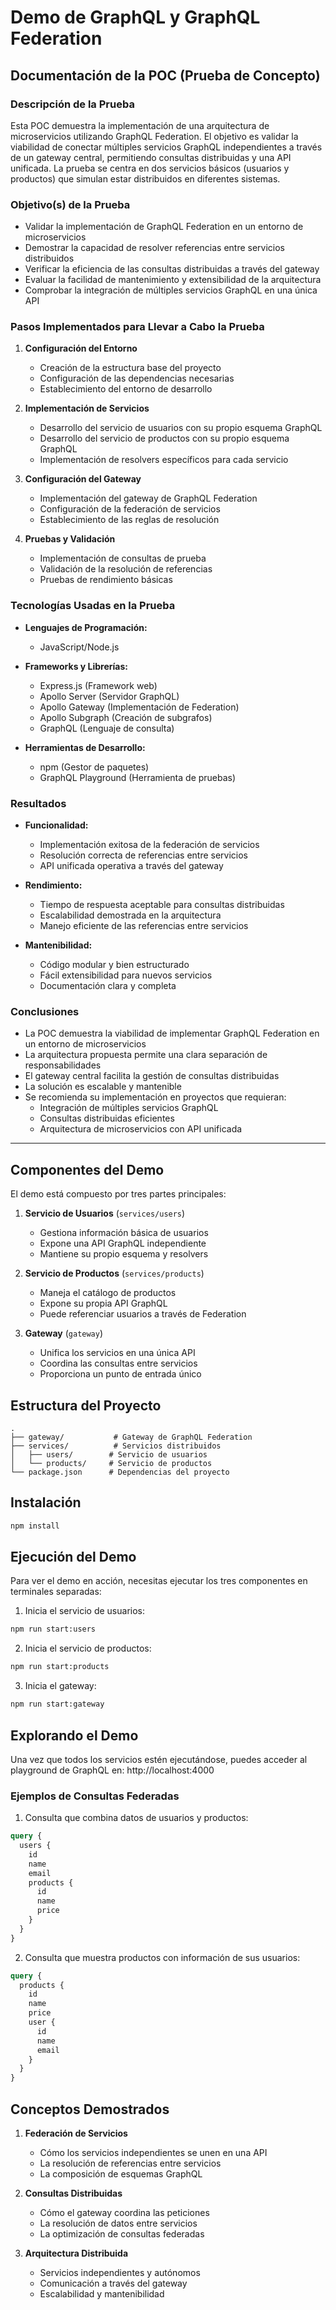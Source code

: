 # Demo de GraphQL y GraphQL Federation

## Documentación de la POC (Prueba de Concepto)

### Descripción de la Prueba
Esta POC demuestra la implementación de una arquitectura de microservicios utilizando GraphQL Federation. El objetivo es validar la viabilidad de conectar múltiples servicios GraphQL independientes a través de un gateway central, permitiendo consultas distribuidas y una API unificada. La prueba se centra en dos servicios básicos (usuarios y productos) que simulan estar distribuidos en diferentes sistemas.

### Objetivo(s) de la Prueba
- Validar la implementación de GraphQL Federation en un entorno de microservicios
- Demostrar la capacidad de resolver referencias entre servicios distribuidos
- Verificar la eficiencia de las consultas distribuidas a través del gateway
- Evaluar la facilidad de mantenimiento y extensibilidad de la arquitectura
- Comprobar la integración de múltiples servicios GraphQL en una única API

### Pasos Implementados para Llevar a Cabo la Prueba
1. **Configuración del Entorno**
   - Creación de la estructura base del proyecto
   - Configuración de las dependencias necesarias
   - Establecimiento del entorno de desarrollo

2. **Implementación de Servicios**
   - Desarrollo del servicio de usuarios con su propio esquema GraphQL
   - Desarrollo del servicio de productos con su propio esquema GraphQL
   - Implementación de resolvers específicos para cada servicio

3. **Configuración del Gateway**
   - Implementación del gateway de GraphQL Federation
   - Configuración de la federación de servicios
   - Establecimiento de las reglas de resolución

4. **Pruebas y Validación**
   - Implementación de consultas de prueba
   - Validación de la resolución de referencias
   - Pruebas de rendimiento básicas

### Tecnologías Usadas en la Prueba
- **Lenguajes de Programación:**
  - JavaScript/Node.js

- **Frameworks y Librerías:**
  - Express.js (Framework web)
  - Apollo Server (Servidor GraphQL)
  - Apollo Gateway (Implementación de Federation)
  - Apollo Subgraph (Creación de subgrafos)
  - GraphQL (Lenguaje de consulta)

- **Herramientas de Desarrollo:**
  - npm (Gestor de paquetes)
  - GraphQL Playground (Herramienta de pruebas)

### Resultados
- **Funcionalidad:**
  - Implementación exitosa de la federación de servicios
  - Resolución correcta de referencias entre servicios
  - API unificada operativa a través del gateway

- **Rendimiento:**
  - Tiempo de respuesta aceptable para consultas distribuidas
  - Escalabilidad demostrada en la arquitectura
  - Manejo eficiente de las referencias entre servicios

- **Mantenibilidad:**
  - Código modular y bien estructurado
  - Fácil extensibilidad para nuevos servicios
  - Documentación clara y completa

### Conclusiones
- La POC demuestra la viabilidad de implementar GraphQL Federation en un entorno de microservicios
- La arquitectura propuesta permite una clara separación de responsabilidades
- El gateway central facilita la gestión de consultas distribuidas
- La solución es escalable y mantenible
- Se recomienda su implementación en proyectos que requieran:
  - Integración de múltiples servicios GraphQL
  - Consultas distribuidas eficientes
  - Arquitectura de microservicios con API unificada

---

## Componentes del Demo

El demo está compuesto por tres partes principales:

1. **Servicio de Usuarios** (`services/users`)
   - Gestiona información básica de usuarios
   - Expone una API GraphQL independiente
   - Mantiene su propio esquema y resolvers

2. **Servicio de Productos** (`services/products`)
   - Maneja el catálogo de productos
   - Expone su propia API GraphQL
   - Puede referenciar usuarios a través de Federation

3. **Gateway** (`gateway`)
   - Unifica los servicios en una única API
   - Coordina las consultas entre servicios
   - Proporciona un punto de entrada único

## Estructura del Proyecto

```
.
├── gateway/           # Gateway de GraphQL Federation
├── services/          # Servicios distribuidos
│   ├── users/        # Servicio de usuarios
│   └── products/     # Servicio de productos
└── package.json      # Dependencias del proyecto
```

## Instalación

```bash
npm install
```

## Ejecución del Demo

Para ver el demo en acción, necesitas ejecutar los tres componentes en terminales separadas:

1. Inicia el servicio de usuarios:
```bash
npm run start:users
```

2. Inicia el servicio de productos:
```bash
npm run start:products
```

3. Inicia el gateway:
```bash
npm run start:gateway
```

## Explorando el Demo

Una vez que todos los servicios estén ejecutándose, puedes acceder al playground de GraphQL en:
http://localhost:4000

### Ejemplos de Consultas Federadas

1. Consulta que combina datos de usuarios y productos:
```graphql
query {
  users {
    id
    name
    email
    products {
      id
      name
      price
    }
  }
}
```

2. Consulta que muestra productos con información de sus usuarios:
```graphql
query {
  products {
    id
    name
    price
    user {
      id
      name
      email
    }
  }
}
```

## Conceptos Demostrados

1. **Federación de Servicios**
   - Cómo los servicios independientes se unen en una API
   - La resolución de referencias entre servicios
   - La composición de esquemas GraphQL

2. **Consultas Distribuidas**
   - Cómo el gateway coordina las peticiones
   - La resolución de datos entre servicios
   - La optimización de consultas federadas

3. **Arquitectura Distribuida**
   - Servicios independientes y autónomos
   - Comunicación a través del gateway
   - Escalabilidad y mantenibilidad